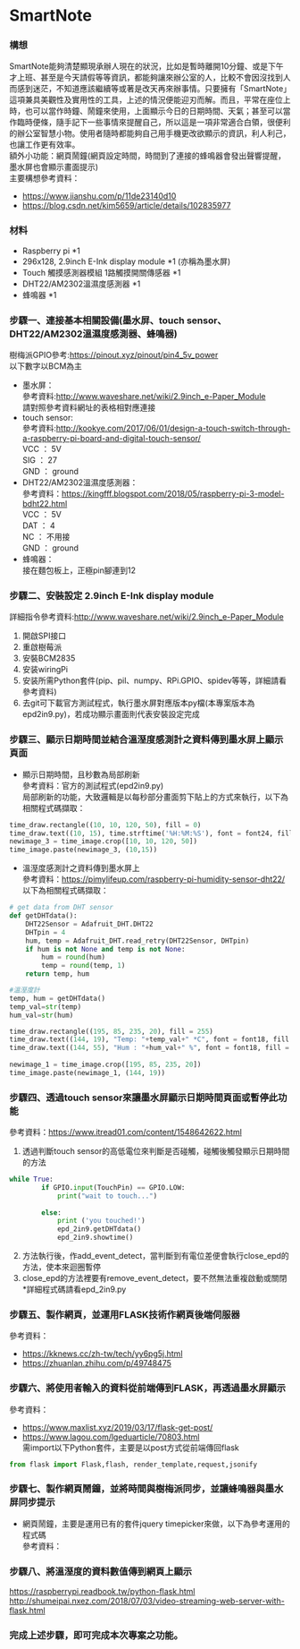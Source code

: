 # SmartNote
### 構想
SmartNote能夠清楚顯現承辦人現在的狀況，比如是暫時離開10分鐘、或是下午才上班、甚至是今天請假等等資訊，都能夠讓來辦公室的人，比較不會因沒找到人而感到迷茫，不知道應該繼續等或著是改天再來辦事情。只要擁有「SmartNote」這項兼具美觀性及實用性的工具，上述的情況便能迎刃而解。而且，平常在座位上時，也可以當作時鐘、鬧鐘來使用，上面顯示今日的日期時間、天氣；甚至可以當作臨時便條，隨手記下一些事情來提醒自己，所以這是一項非常適合白領，很便利的辦公室智慧小物。使用者隨時都能夠自己用手機更改欲顯示的資訊，利人利己，也讓工作更有效率。
<br>額外小功能：網頁鬧鐘(網頁設定時間，時間到了連接的蜂鳴器會發出聲響提醒，墨水屏也會顯示畫面提示)<br>
主要構想參考資料：
* https://www.jianshu.com/p/11de23140d10
* https://blog.csdn.net/kim5659/article/details/102835977
### 材料
* Raspberry pi *1
* 296x128, 2.9inch E-Ink display module *1 (亦稱為墨水屏)
* Touch 觸摸感測器模組 1路觸摸開關傳感器  *1
* DHT22/AM2302溫濕度感測器 *1
* 蜂鳴器 *1
### 步驟一、連接基本相關設備(墨水屏、touch sensor、DHT22/AM2302溫濕度感測器、蜂鳴器)
樹梅派GPIO參考:https://pinout.xyz/pinout/pin4_5v_power<br>
以下數字以BCM為主
* 墨水屏：<br>
參考資料:http://www.waveshare.net/wiki/2.9inch_e-Paper_Module<br>
請對照參考資料網址的表格相對應連接<br>
* touch sensor:<br>
參考資料:http://kookye.com/2017/06/01/design-a-touch-switch-through-a-raspberry-pi-board-and-digital-touch-sensor/<br>
VCC ： 5V<br>
SIG ： 27<br>
GND ： ground<br>
* DHT22/AM2302溫濕度感測器：<br>
參考資料：https://kingfff.blogspot.com/2018/05/raspberry-pi-3-model-bdht22.html<br>
VCC ： 5V<br>
DAT ： 4<br>
NC ： 不用接<br>
GND ： ground<br>
* 蜂鳴器：<br>
接在麵包板上，正極pin腳連到12
### 步驟二、安裝設定 2.9inch E-Ink display module
詳細指令參考資料:http://www.waveshare.net/wiki/2.9inch_e-Paper_Module<br>
1. 開啟SPI接口<br>
2. 重啟樹莓派<br>
3. 安裝BCM2835<br> 
4. 安装wiringPi<br>
5. 安装所需Python套件(pip、pil、numpy、RPi.GPIO、spidev等等，詳細請看參考資料)<br>
3. 去git可下載官方測試程式，執行墨水屏對應版本py檔(本專案版本為epd2in9.py)，若成功顯示畫面則代表安裝設定完成<br>
### 步驟三、顯示日期時間並結合溫溼度感測計之資料傳到墨水屏上顯示頁面
* 顯示日期時間，且秒數為局部刷新<br>
參考資料：官方的測試程式(epd2in9.py)<br>
局部刷新的功能，大致邏輯是以每秒部分畫面剪下貼上的方式來執行，以下為相關程式碼擷取：
```python
time_draw.rectangle((10, 10, 120, 50), fill = 0)
time_draw.text((10, 15), time.strftime('%H:%M:%S'), font = font24, fill = 255)
newimage_3 = time_image.crop([10, 10, 120, 50])
time_image.paste(newimage_3, (10,15))
```
* 溫溼度感測計之資料傳到墨水屏上<br>
參考資料：https://pimylifeup.com/raspberry-pi-humidity-sensor-dht22/<br>
以下為相關程式碼擷取：
```python
# get data from DHT sensor
def getDHTdata():
    DHT22Sensor = Adafruit_DHT.DHT22
    DHTpin = 4
    hum, temp = Adafruit_DHT.read_retry(DHT22Sensor, DHTpin)
    if hum is not None and temp is not None:
        hum = round(hum)
        temp = round(temp, 1)
    return temp, hum 
```

```python
#溫溼度計
temp, hum = getDHTdata()
temp_val=str(temp)
hum_val=str(hum)

time_draw.rectangle((195, 85, 235, 20), fill = 255)
time_draw.text((144, 19), "Temp: "+temp_val+" *C", font = font18, fill = 0) 
time_draw.text((144, 55), "Hum : "+hum_val+" %", font = font18, fill = 0)
                        
newimage_1 = time_image.crop([195, 85, 235, 20])
time_image.paste(newimage_1, (144, 19))  
```


### 步驟四、透過touch sensor來讓墨水屏顯示日期時間頁面或暫停此功能
參考資料：https://www.itread01.com/content/1548642622.html
1. 透過判斷touch sensor的高低電位來判斷是否碰觸，碰觸後觸發顯示日期時間的方法<br>
```python
while True:
		if GPIO.input(TouchPin) == GPIO.LOW:
			print("wait to touch...")
				
		else:
			print ('you touched!')
			epd_2in9.getDHTdata()
			epd_2in9.showtime()
```
2. 方法執行後，作add_event_detect，當判斷到有電位差便會執行close_epd的方法，使本來迴圈暫停<br>
3. close_epd的方法裡要有remove_event_detect，要不然無法重複啟動或關閉<br>
*詳細程式碼請看epd_2in9.py

### 步驟五、製作網頁，並運用FLASK技術作網頁後端伺服器
參考資料：<br>
* https://kknews.cc/zh-tw/tech/yy6pg5j.html<br>
* https://zhuanlan.zhihu.com/p/49748475
### 步驟六、將使用者輸入的資料從前端傳到FLASK，再透過墨水屏顯示
參考資料：<br>
* https://www.maxlist.xyz/2019/03/17/flask-get-post/<br>
* https://www.lagou.com/lgeduarticle/70803.html<br>
需import以下Python套件，主要是以post方式從前端傳回flask
```python
from flask import Flask,flash, render_template,request,jsonify
```
### 步驟七、製作網頁鬧鐘，並將時間與樹梅派同步，並讓蜂鳴器與墨水屏同步提示
* 網頁鬧鐘，主要是運用已有的套件jquery timepicker來做，以下為參考運用的程式碼<br>
參考資料：


### 步驟八、將溫溼度的資料數值傳到網頁上顯示
https://raspberrypi.readbook.tw/python-flask.html
http://shumeipai.nxez.com/2018/07/03/video-streaming-web-server-with-flask.html
### 完成上述步驟，即可完成本次專案之功能。
